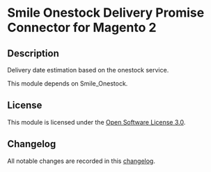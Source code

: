 # Smile Onestock Delivery Promise Connector for Magento 2

## Description

Delivery date estimation based on the onestock service.

This module depends on Smile_Onestock.

## License

This module is licensed under the [Open Software License 3.0](LICENSE.md).

## Changelog

All notable changes are recorded in this [changelog](CHANGELOG.md).
